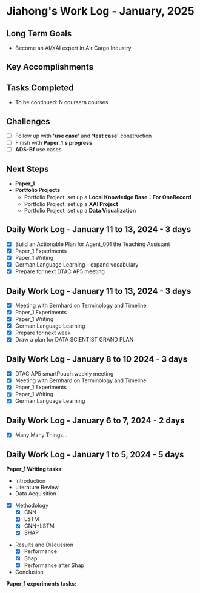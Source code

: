 # Jiahong's Work Log - January, 2025

## Long Term Goals

* Become an AI/XAI expert in Air Cargo Industry

## **Key Accomplishments**



## **Tasks Completed**

* To be continued: N coursera courses

## **Challenges**

* [ ] Follow up with **'use case'** and **'test case'** construction
* [ ] Finish with **Paper_1's progress**
* [ ] **ADS-Bf** use cases

## **Next Steps**

* **Paper_1**
* **Portfolio Projects**
  - Portfolio Project: set up a **Local Knowledge Base：For OneRecord**
  - Portfolio Project: set up a **XAI Project**
  - Portfolio Project: set up a **Data Visualization**

## Daily Work Log - January 11 to 13, 2024 - **3 days**

  - [X] Build an Actionable Plan for Agent_001 the Teaching Assistant
  - [X] Paper_1 Experiments
  - [X] Paper_1 Writing
  - [X] German Language Learning - expand vocabulary
  - [X] Prepare for next DTAC AP5 meeting

## Daily Work Log - January 11 to 13, 2024 - **3 days**

  - [X] Meeting with Bernhard on Terminology and Timeline
  - [X] Paper_1 Experiments
  - [X] Paper_1 Writing
  - [X] German Language Learning
  - [X] Prepare for next week
  - [X] Draw a plan for DATA SCIENTIST GRAND PLAN

## Daily Work Log - January 8 to 10 2024 - **3 days**

  - [X] DTAC AP5 smartPouch weekly meeting
  - [X] Meeting with Bernhard on Terminology and Timeline
  - [X] Paper_1 Experiments
  - [X] Paper_1 Writing
  - [X] German Language Learning

## Daily Work Log - January 6 to 7, 2024 - **2 days**

  - [X] Many Many Things...

## Daily Work Log - January 1 to 5, 2024 - **5 days**

**Paper_1 Writing tasks:**
  - Introduction
  - Literature Review
  - Data Acquisition
  - [X] Methodology
    - [X] CNN
    - [X] LSTM
    - [X] CNN+LSTM
    - [X] SHAP
  - Results and Discussion
    - [X] Performance
    - [X] Shap
    - [X] Performance after Shap
  - Conclusion

**Paper_1 experiments tasks:**

